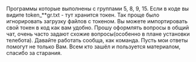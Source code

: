 Программы которые выполнены с группами 5, 8, 9, 15.
Если в коде вы видите token_**gr.txt - тут хранится токен. Так проще было игнорировать загрузку файлов с токеном.
Вы можете импортировать свой токен в код как вам удобно.
Прошу оформлять вопросы в общий чат, очень часто задают схожие вопросы(особенно в плане установки телебота). Давайте работать сообща, как команда.
Пусть мои ответы помогут не только Вам.
Всем кто зашёл и пользуется материалом, спасибо за старания.
